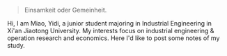 > Einsamkeit oder Gemeinheit.

Hi, I am Miao, Yidi, a junior student majoring in Industrial Engineering in Xi'an Jiaotong University.
My interests focus on industrial engineering & operation research and economics.
Here I'd like to post some notes of my study.
